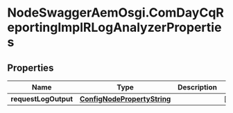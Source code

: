 # NodeSwaggerAemOsgi.ComDayCqReportingImplRLogAnalyzerProperties

## Properties

Name | Type | Description | Notes
------------ | ------------- | ------------- | -------------
**requestLogOutput** | [**ConfigNodePropertyString**](ConfigNodePropertyString.md) |  | [optional] 



